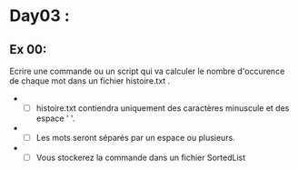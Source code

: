 # Day03 :
## Ex 00:
Ecrire une commande ou un script qui va calculer le nombre d'occurence de chaque mot dans un fichier histoire.txt .
- -[ ] histoire.txt contiendra uniquement des caractères minuscule et des espace '  '.
- -[ ] Les mots seront séparés par un espace ou plusieurs.
- -[ ] Vous stockerez la commande dans un fichier SortedList

